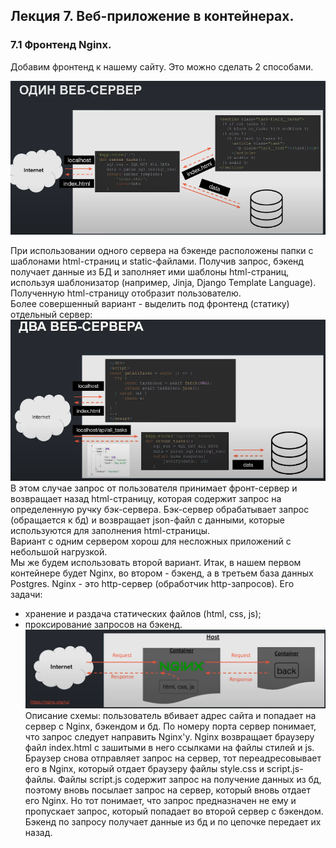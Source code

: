 ## Лекция 7. Веб-приложение в контейнерах.
  ### 7.1 Фронтенд Nginx.
  Добавим фронтенд к нашему сайту. Это можно сделать 2 способами.
    
  ![Один сервер](https://github.com/asbabushkin/Docker/blob/Lesson7/Lesson7/one-server%20scheme.png)

  При использовании одного сервера на бэкенде расположены папки с шаблонами html-страниц и static-файлами. Получив запрос, бэкенд получает данные из БД и заполняет ими шаблоны html-страниц, используя шаблонизатор (например, Jinja, Django Template Language). Полученную html-страницу отобразит пользователю.  
  Более совершенный вариант - выделить под фронтенд (статику) отдельный сервер:  
    ![Два сервера](https://github.com/asbabushkin/Docker/blob/Lesson7/Lesson7/two-server%20scheme.png)
В этом случае запрос от пользователя принимает фронт-сервер и возвращает назад html-страницу, которая содержит запрос на определенную ручку бэк-сервера. Бэк-сервер обрабатывает запрос (обращается к бд) и возвращает json-файл с данными, которые используются для заполнения html-страницы.  
Вариант с одним сервером хорош для несложных приложений с небольшой нагрузкой.  
Мы же будем использовать второй вариант.
Итак, в нашем первом контейнере будет Nginx, во втором - бэкенд, а в третьем база данных Postgres.
Nginx - это http-сервер (обработчик http-запросов). Его задачи: 
* хранение и раздача статических файлов (html, css, js);
* проксирование запросов на бэкенд.
![Nginx scheme](https://github.com/asbabushkin/Docker/blob/Lesson7/Lesson7/nginx%20scheme.png)
Описание схемы: пользователь вбивает адрес сайта и попадает на сервер с Nginx, бэкендом и бд. По номеру порта сервер понимает, что запрос следует направить Nginx'у. Nginx возвращает браузеру файл index.html с зашитыми в него ссылками на файлы стилей и js. Браузер снова отправляет запрос на сервер, тот переадресовывает его в Nginx, который отдает браузеру файлы style.css и script.js-файлы. Файлы script.js содержит запрос на получение данных из бд, поэтому вновь посылает запрос на сервер, который вновь отдает его Nginx. Но тот понимает, что запрос предназначен не ему и пропускает запрос, который попадает во второй сервер с бэкендом. Бэкенд по запросу получает данные из бд и по цепочке передает их назад.
  
  
